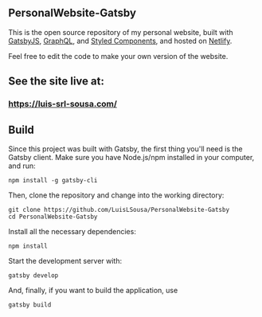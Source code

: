 ## PersonalWebsite-Gatsby
This is the open source repository of my personal website, built with [GatsbyJS](https://www.gatsbyjs.org/), [GraphQL](https://graphql.org/), and [Styled Components](https://styled-components.com/), and hosted on [Netlify](https://www.netlify.com/).

Feel free to edit the code to make your own version of the website.

## See the site live at:
### https://luis-srl-sousa.com/

## Build
Since this project was built with Gatsby, the first thing you'll need is the Gatsby client.
Make sure you have Node.js/npm installed in your computer, and run:

```console
npm install -g gatsby-cli
```

Then, clone the repository and change into the working directory:

```console
git clone https://github.com/LuisLSousa/PersonalWebsite-Gatsby
cd PersonalWebsite-Gatsby
```

Install all the necessary dependencies:

```console
npm install
```

Start the development server with:

```console
gatsby develop
```

And, finally, if you want to build the application, use

```console
gatsby build
```
